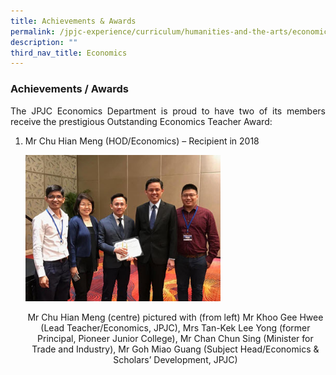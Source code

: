 ```yaml
---
title: Achievements & Awards
permalink: /jpjc-experience/curriculum/humanities-and-the-arts/economics/achievements-awards/
description: ""
third_nav_title: Economics
---
```

### **Achievements / Awards**
<p align= justify>
The JPJC Economics Department is proud to have two of its members receive the prestigious Outstanding Economics Teacher Award:
</p>
<ol>
	<li>Mr Chu Hian Meng (HOD/Economics) – Recipient in 2018</li>

<img src="/images/econs%20awards.jpg" 
     style="width:65%">
		 
<center>Mr Chu Hian Meng (centre) pictured with (from left) Mr Khoo Gee Hwee (Lead Teacher/Economics, JPJC), Mrs Tan-Kek Lee Yong (former Principal, Pioneer Junior College), Mr Chan Chun Sing (Minister for Trade and Industry), Mr Goh Miao Guang (Subject Head/Economics & Scholars’ Development, JPJC)</center>